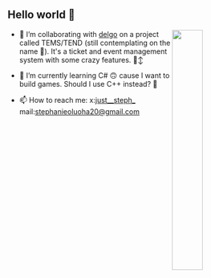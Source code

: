 ## Hello world 👋 

  
<!-- <img  width="62%" src="https://github-readme-stats.vercel.app/api?username=chloe7243&show_icons=true&theme=radical&hide=stars,issues&rank_icon=github"/> -->


<img  width="35%" align="right" src="https://github-readme-stats.vercel.app/api/top-langs/?username=chloe7243&theme=radical&layout=compact"/>

- 🔭 I’m collaborating with [delgo](https://github.com/ifeanyianyanwu)  on a project called TEMS/TEND (still contemplating on the name 👀). It's a ticket and event management system with some crazy features. 🙂‍↕️

- 🌱 I’m currently learning C# 🙃 cause I want to build games. Should I use C++ instead? 🤔

- 📫 How to reach me: x:[just__steph_](https://x.com/just__steph_) mail:[stephanieoluoha20@gmail.com](stephanieoluoha20@gmail.com)

<!--
**Chloe7243/Chloe7243** is a ✨ _special_ ✨ repository because its `README.md` (this file) appears on your GitHub profile.

Here are some ideas to get you started:


- 👯 I’m looking to collaborate on ...
- 🤔 I’m looking for help with ...
- 💬 Ask me about ...
- 😄 Pronouns: ...
- ⚡ Fun fact: ...
-->
